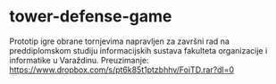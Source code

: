 # tower-defense-game
Prototip igre obrane tornjevima napravljen za završni rad na preddiplomskom studiju informacijskih sustava fakulteta organizacije i informatike u Varaždinu.
Preuzimanje: https://www.dropbox.com/s/pt6k85t1ptzbhhv/FoiTD.rar?dl=0
